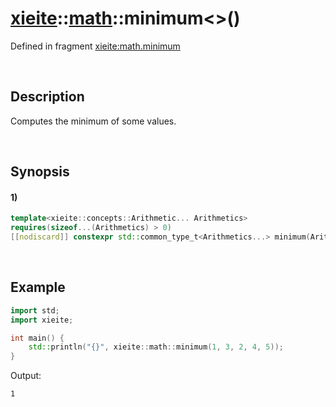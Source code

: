 # [xieite](../../xieite.md)\:\:[math](../../math.md)\:\:minimum\<\>\(\)
Defined in fragment [xieite:math.minimum](../../../src/math/minimum.cpp)

&nbsp;

## Description
Computes the minimum of some values.

&nbsp;

## Synopsis
#### 1)
```cpp
template<xieite::concepts::Arithmetic... Arithmetics>
requires(sizeof...(Arithmetics) > 0)
[[nodiscard]] constexpr std::common_type_t<Arithmetics...> minimum(Arithmetics... values) noexcept;
```

&nbsp;

## Example
```cpp
import std;
import xieite;

int main() {
    std::println("{}", xieite::math::minimum(1, 3, 2, 4, 5));
}
```
Output:
```
1
```
